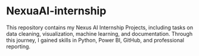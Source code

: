 # NexuaAI-internship
This repository contains my Nexus AI Internship Projects, including tasks on data cleaning, visualization, machine learning, and documentation. Through this journey, I gained skills in Python, Power BI, GitHub, and professional reporting.
